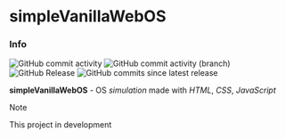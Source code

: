 # simpleVanillaWebOS

### Info
![GitHub commit activity](https://img.shields.io/github/commit-activity/m/IGOREK-Belarus/simpleVanillaWebOS)
![GitHub commit activity (branch)](https://img.shields.io/github/commit-activity/w/IGOREK-Belarus/simpleVanillaWebOS/dev?label=commit%20activity%20(Dev%20branch))
![GitHub Release](https://img.shields.io/github/v/release/IGOREK-Belarus/simpleVanillaWebOS)
![GitHub commits since latest release](https://img.shields.io/github/commits-since/IGOREK-Belarus/simpleVanillaWebOS/latest)

**simpleVanillaWebOS** - OS *simulation* made with *HTML*, *CSS*, *JavaScript*

>[!note]
>This project in development
